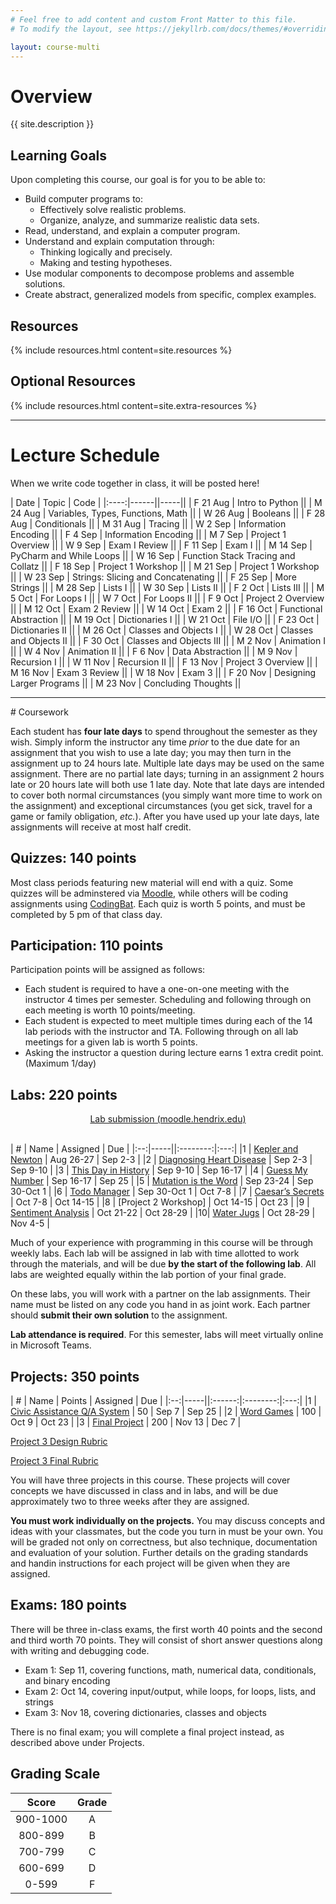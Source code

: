 ```yaml
---
# Feel free to add content and custom Front Matter to this file.
# To modify the layout, see https://jekyllrb.com/docs/themes/#overriding-theme-defaults

layout: course-multi
---
```


# <a name="description">Overview</a>

{{ site.description }}

## <a name="goals">Learning Goals</a>

Upon completing this course, our goal is for you to be able to:

* Build computer programs to:
  * Effectively solve realistic problems.
  * Organize, analyze, and summarize realistic data sets.
* Read, understand, and explain a computer program.
* Understand and explain computation through:
  * Thinking logically and precisely.
  * Making and testing hypotheses.
* Use modular components to decompose problems and assemble solutions.
* Create abstract, generalized models from specific, complex examples.

## <a name="resources">Resources</a>

{% include resources.html content=site.resources %}

## <a name="additional-resources">Optional Resources</a>

{% include resources.html content=site.extra-resources %}

<hr>

# <a name="inclasscode">Lecture Schedule</a>

When we write code together in class, it will be posted here!

| Date | Topic | Code |
|:----:|------||-----||
| F 21 Aug | Intro to Python ||
| M 24 Aug | Variables, Types, Functions, Math ||
| W 26 Aug | Booleans ||
| F 28 Aug | Conditionals ||
| M 31 Aug | Tracing ||
| W  2 Sep | Information Encoding ||
| F  4 Sep | Information Encoding ||
| M  7 Sep | Project 1 Overview ||
| W  9 Sep | Exam I Review ||
| F 11 Sep | Exam I ||
| M 14 Sep | PyCharm and While Loops ||
| W 16 Sep | Function Stack Tracing and Collatz ||
| F 18 Sep | Project 1 Workshop ||
| M 21 Sep | Project 1 Workshop ||
| W 23 Sep | Strings: Slicing and Concatenating ||
| F 25 Sep | More Strings ||
| M 28 Sep | Lists I ||
| W 30 Sep | Lists II ||
| F  2 Oct | Lists III ||
| M  5 Oct | For Loops I ||
| W  7 Oct | For Loops II ||
| F  9 Oct | Project 2 Overview ||
| M 12 Oct | Exam 2 Review || 
| W 14 Oct | Exam 2 ||
| F 16 Oct | Functional Abstraction ||
| M 19 Oct | Dictionaries I ||
| W 21 Oct | File I/O ||
| F 23 Oct | Dictionaries II ||
| M 26 Oct | Classes and Objects I ||
| W 28 Oct | Classes and Objects II ||
| F 30 Oct | Classes and Objects III ||
| M  2 Nov | Animation I ||
| W  4 Nov | Animation II ||
| F  6 Nov | Data Abstraction ||
| M  9 Nov | Recursion I ||
| W 11 Nov | Recursion II ||
| F 13 Nov | Project 3 Overview ||
| M 16 Nov | Exam 3 Review ||
| W 18 Nov | Exam 3 ||
| F 20 Nov | Designing Larger Programs ||
| M 23 Nov | Concluding Thoughts ||


<hr>
# Coursework

Each student has **four late days** to spend throughout the semester as they wish.
Simply inform the instructor any time *prior* to the due date for an assignment
that you wish to use a late day; you may then turn in the assignment up to 24
hours late. Multiple late days may be used on the same assignment. There are no
partial late days; turning in an assignment 2 hours late or 20 hours late will
both use 1 late day. Note that late days are intended to cover both normal
circumstances (you simply want more time to work on the assignment) and
exceptional circumstances (you get sick, travel for a game or family
obligation, *etc.*). After you have used up your late days, late assignments
will receive at most half credit.

## <a name="hwqz">Quizzes</a>: 140 points
Most class periods featuring new material will end with a quiz. Some quizzes will be adminstered via <a href="https://moodle.hendrix.edu/">Moodle</a>, 
while others will be coding assignments using <a href="https://codingbat.com/python">CodingBat</a>. Each quiz is worth 5 points, and must be completed by 5 pm of that class day.

## <a name="participation">Participation</a>: 110 points
Participation points will be assigned as follows:
* Each student is required to have a one-on-one meeting with the instructor 4 times per semester. Scheduling and following through on each meeting is worth 10 points/meeting.
* Each student is expected to meet multiple times during each of the 14 lab periods with the instructor and TA. Following through on all lab meetings for a given lab is worth 5 points.
* Asking the instructor a question during lecture earns 1 extra credit point. (Maximum 1/day)

## <a name="labs">Labs</a>: 220 points

<div style="text-align: center">
<a class="btn btn-primary" href="https://moodle.hendrix.edu/">
  Lab submission (moodle.hendrix.edu)
</a>
</div>
<br/>

| #  | Name | Assigned | Due |
|:--:|-----||:--------:|:---:|
|1 | [Kepler and Newton](https://www.kaggle.com/gabrielferrer/kepler-and-newton) | Aug 26-27 | Sep 2-3 |
|2 | [Diagnosing Heart Disease](https://www.kaggle.com/gabrielferrer/diagnosing-heart-disease) | Sep 2-3 | Sep 9-10 |
|3 | [This Day in History](https://www.kaggle.com/gabrielferrer/this-day-in-history) | Sep 9-10 | Sep 16-17 |
|4 | [Guess My Number]({{site.baseurl}}/labs/guess.html) | Sep 16-17 | Sep 25 |
|5 | [Mutation is the Word]({{site.baseurl}}/labs/doublets.html) | Sep 23-24 | Sep 30-Oct 1 |
|6 | [Todo Manager]({{site.baseurl}}/labs/todo-manager.html) | Sep 30-Oct 1 | Oct 7-8 |
|7 | [Caesar’s Secrets](https://www.kaggle.com/gabrielferrer/caesar-s-secrets) | Oct 7-8 | Oct 14-15 |
|8 | [Project 2 Workshop] | Oct 14-15 | Oct 23 |
|9 | [Sentiment Analysis](https://www.kaggle.com/gabrielferrer/sentiment-analysis) | Oct 21-22 | Oct 28-29 |
|10| [Water Jugs]({{site.baseurl}}/labs/waterjug.html) | Oct 28-29 | Nov 4-5 |

<!--
|11| [Graphics and Animation]({{site.baseurl}}/labs/graphics.html) | Nov 4-5 | Nov 11-12 |
|12| [Enron's Secrets] | Nov 11-12 | Nov 18-19 |
|13| [Project 3 Workshop] | Nov 18-19 | Dec 7 |
-->

Much of your experience with programming in this course will be through weekly labs. Each lab will be assigned in lab with time allotted to work through the materials, and will be due **by the start of the following lab**. All labs are weighted equally within the lab portion of your final grade.

<!--On these labs, you will work with a partner on the lab assignments. Their name must be listed on any code you hand in as joint work. A partnership should only turn in a **single copy** of the assignment. If students working as partners wish to turn in a lab late, both students must use a late day.-->
On these labs, you will work with a partner on the lab assignments. Their name must be listed on any code you hand in as joint work. Each partner should **submit their own solution** to the assignment.

**Lab attendance is required**. For this semester, labs will meet virtually online in Microsoft Teams. <!--Labs take place in the **Snoddy Computer Lab**, in the Bailey Library. As you go through the exterior door of the library, turn immediately to your left and enter the Snoddy Academic Resource Center. Continue through the door at the far end of the hall into the first computer lab, and then enter the second lab at the back.-->

## <a name="projects">Projects</a>: 350 points

| #  | Name | Points | Assigned | Due |
|:--:|-----||:------:|:--------:|:---:|
|1 | [Civic Assistance Q/A System](https://www.kaggle.com/gabrielferrer/project-1)  | 50  | Sep 7 | Sep 25 |
|2 | [Word Games]({{site.baseurl}}/projects/project2.html) | 100 | Oct 9 | Oct 23 |
|3 | [Final Project]({{site.baseurl}}/projects/final_spring2020.html) | 200 | Nov 13 | Dec 7 |

[Project 3 Design Rubric](https://drive.google.com/open?id=13kDzy15b63Ibytd23pBZ_nQqiKLSfxEs)

[Project 3 Final Rubric](https://drive.google.com/open?id=1rASxQnFIQtA9l62bSoRigYzq5Z57_7um)

You will have three projects in this course. These projects will cover concepts we have discussed in class and in labs, and will be due approximately two to three weeks after they are assigned.

**You must work individually on the projects.** You may discuss concepts and ideas with your classmates, but the code you turn in must be your own. You will be graded not only on correctness, but also technique, documentation and evaluation of your solution. Further details on the grading standards and handin instructions for each project will be given when they are assigned.

## <a name="exams">Exams</a>: 180 points

There will be three in-class exams, the first worth 40 points and the second and
third worth 70 points. They will consist of short answer questions along with writing and debugging code.

* Exam 1: Sep 11, covering functions, math, numerical data, conditionals, and binary encoding  
* Exam 2: Oct 14, covering input/output, while loops, for loops, lists, and strings 
* Exam 3: Nov 18, covering dictionaries, classes and objects 

<!--
[Practice Exam 1](https://drive.google.com/open?id=1TucpuX2lwRqQ4d1y3QMO5ad9gm7DqKwt)
[Practice Exam 2](https://drive.google.com/open?id=199t6fRH6k7h6cuxvzyZUrlSf0IcGgkX4)
[Practice Exam 3](https://drive.google.com/open?id=19x3xRhRSXLz0qEw153hhjdhFL4P5kRbw)
-->

There is no final exam; you will complete a final project instead, as described above under Projects.

## <a name="scale">Grading Scale</a>

| Score  | Grade  |
|:------:|:------:|
| 900-1000  | A   |
| 800-899   | B   |
| 700-799   | C   |
| 600-699   | D   |
| 0-599     | F   |
